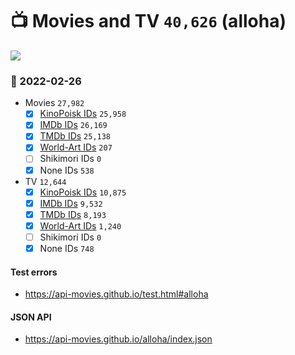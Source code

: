 # :tv: Movies and TV `40,626` (alloha)

<a href="https://API-Movies.github.io"><img src="https://API-Movies.github.io/banner.png?cache"></a>

### :date: 2022-02-26
- Movies `27,982`
  - [x] <a href="https://API-Movies.github.io/alloha/movie_kinopoisk_ids.json">KinoPoisk IDs</a> `25,958`
  - [x] <a href="https://API-Movies.github.io/alloha/movie_imdb_ids.json">IMDb IDs</a> `26,169`
  - [x] <a href="https://API-Movies.github.io/alloha/movie_tmdb_ids.json">TMDb IDs</a> `25,138`
  - [x] <a href="https://API-Movies.github.io/alloha/movie_world_art_ids.json">World-Art IDs</a> `207`
  - [ ] Shikimori IDs `0`
  - [x] None IDs `538`
- TV `12,644`
  - [x] <a href="https://API-Movies.github.io/alloha/tv_kinopoisk_ids.json">KinoPoisk IDs</a> `10,875`
  - [x] <a href="https://API-Movies.github.io/alloha/tv_imdb_ids.json">IMDb IDs</a> `9,532`
  - [x] <a href="https://API-Movies.github.io/alloha/tv_tmdb_ids.json">TMDb IDs</a> `8,193`
  - [x] <a href="https://API-Movies.github.io/alloha/tv_world_art_ids.json">World-Art IDs</a> `1,240`
  - [ ] Shikimori IDs `0`
  - [x] None IDs `748`
#### Test errors
- <a href='https://api-movies.github.io/test.html#alloha'>https://api-movies.github.io/test.html#alloha</a>
#### JSON API
- <a href='https://api-movies.github.io/alloha/index.json'>https://api-movies.github.io/alloha/index.json</a>
